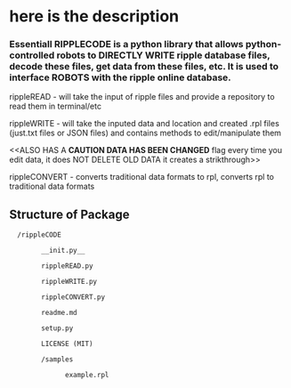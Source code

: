 # here is the description

### Essentiall RIPPLECODE is a python library that allows python-controlled robots to DIRECTLY WRITE ripple database files, decode these files, get data from these files, etc. It is used to interface ROBOTS with the ripple online database.

rippleREAD - will take the input of ripple files and provide a repository to read them in terminal/etc 

rippleWRITE - will take the inputed data and location and created .rpl files (just.txt files or JSON files) and contains methods to edit/manipulate them

<<ALSO HAS A **CAUTION DATA HAS BEEN CHANGED** flag every time you edit data, it does NOT DELETE OLD DATA it creates a strikthrough>>

rippleCONVERT - converts traditional data formats to rpl, converts rpl to traditional data formats 

## Structure of Package
      /rippleCODE

            __init.py__
      
            rippleREAD.py
      
            rippleWRITE.py
      
            rippleCONVERT.py
      
            readme.md
      
            setup.py
            
            LICENSE (MIT)
            
            /samples
                  
                  example.rpl

